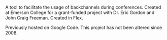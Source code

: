 A tool to facilitate the usage of backchannels during conferences. Created at Emerson College for a grant-funded project with Dr. Eric Gordon and John Craig Freeman. Created in Flex.

Previously hosted on Google Code. This project has not been altered since 2008.
